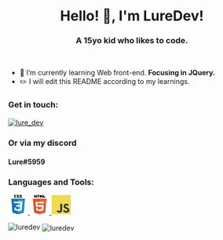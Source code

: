 <h1 align="center">Hello! 👋, I'm LureDev!</h1>
<h3 align="center">A 15yo kid who likes to code.</h3>
<br>

- 🌱 I’m currently learning Web front-end. **Focusing in JQuery.**
- ✏️ I will edit this README according to my learnings.

<h3 align="left">Get in touch:</h3>
<p align="left">
<a href="https://instagram.com/lure_dev" target="blank"><img align="center" src="https://cdn.jsdelivr.net/npm/simple-icons@3.0.1/icons/instagram.svg" alt="lure_dev" height="30" width="40" /></a>
<h3>Or via my discord</h3>
<h4>Lure#5959</h4>
</p>

<h3 align="left">Languages and Tools:</h3>
<p align="left"> <a href="https://www.w3schools.com/css/" target="_blank"> <img src="https://raw.githubusercontent.com/devicons/devicon/master/icons/css3/css3-original-wordmark.svg" alt="css3" width="40" height="40"/> </a> <a href="https://www.w3.org/html/" target="_blank"> <img src="https://raw.githubusercontent.com/devicons/devicon/master/icons/html5/html5-original-wordmark.svg" alt="html5" width="40" height="40"/> </a> <a href="https://developer.mozilla.org/en-US/docs/Web/JavaScript" target="_blank"> <img src="https://raw.githubusercontent.com/devicons/devicon/master/icons/javascript/javascript-original.svg" alt="javascript" width="40" height="40"/> </a> </p>

<p><img align="left" src="https://github-readme-stats.vercel.app/api/top-langs?username=luredev&show_icons=true&theme=tokyonight&locale=en&layout=compact" alt="luredev" /></p>

<p>&nbsp;<img align="center" src="https://github-readme-stats.vercel.app/api?username=luredev&show_icons=true&theme=tokyonight&locale=en" alt="luredev" /></p>
